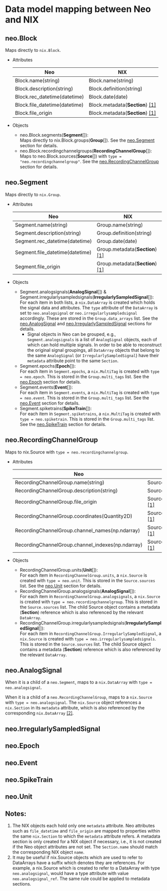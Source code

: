 # Data model mapping between Neo and NIX

## neo.Block

Maps directly to `nix.Block`.
  - Attributes

    | Neo                           | NIX                                  |
    |-------------------------------|--------------------------------------|
    | Block.name(string)            | Block.name(string)                   |
    | Block.description(string)     | Block.definition(string)             |
    | Block.rec_datetime(datetime)  | Block.date(date)                     |
    | Block.file_datetime(datetime) | Block.metadata(**Section**) [[1]](#notes) |
    | Block.file_origin             | Block.metadata(**Section**) [[1]](#notes) |

  - Objects
    - neo.Block.segments(**Segment**[]):  
    Maps directly to nix.Block.groups(**Group**[]).
    See the [neo.Segment](#neosegment) section for details.
    - neo.Block.recordingchannelgroups(**RecordingChannelGroup**[]):  
    Maps to neo.Block.sources(**Source**[]) with `type = "neo.recordingchannelgroup"`.
    See the [neo.RecordingChannelGroup](#neorecordingchannelgroup) section for details.

## neo.Segment

Maps directly to `nix.Group`.
  - Attributes

    | Neo                             | NIX                                  |
    |---------------------------------|--------------------------------------|
    | Segment.name(string)            | Group.name(string)                   |
    | Segment.description(string)     | Group.definition(string)             |
    | Segment.rec_datetime(datetime)  | Group.date(date)                     |
    | Segment.file_datetime(datetime) | Group.metadata(**Section**) [[1]](#notes) |
    | Segment.file_origin             | Group.metadata(**Section**) [[1]](#notes) |

  - Objects
    - Segment.analogsignals(**AnalogSignal**[]) & Segment.irregularlysampledsignals(**IrregularlySampledSignal**[]):  
    For each item in both lists, a `nix.DataArray` is created which holds the signal data and attributes.
    The `type` attribute of the `DataArray` is set to `neo.analogsignal` or `neo.irregularlysampledsignal` accordingly.
    These are stored in the `Group.data_arrays` list.
    See the [neo.AnalogSignal](#neoanalogsignal) and [neo.IrregularlySampledSignal](#neoirregularlysampledsignal) sections for details.
      - Signal objects in Neo can be grouped, e.g., `Segment.analogsignals` is a list of `AnalogSignal` objects, each of which can hold multiple signals.
      In order to be able to reconstruct the original signal groupings, all `DataArray` objects that belong to the same `AnalogSignal` (or `IrregularlySampledSignal`) have their `metadata` attribute point to the same `Section`.
    - Segment.epochs(**Epoch**[]):  
    For each item in `Segment.epochs`, a `nix.MultiTag` is created with `type = neo.epoch`.
    This is stored in the `Group.multi_tags` list.
    See the [neo.Epoch](#neoepoch) section for details.
    - Segment.events(**Event**[]):  
    For each item in `Segment.events`, a `nix.MultiTag` is created with `type = neo.event`.
    This is stored in the `Group.multi_tags` list.
    See the [neo.Event](#neoevent) section for details.
    - Segment.spiketrains(**SpikeTrain**[]):  
    For each item in `Segment.spiketrains`, a `nix.MultiTag` is created with `type = neo.spiketrain`.
    This is stored in the `Group.multi_tags` list.
    See the [neo.SpikeTrain](#neospiketrain) section for details.

## neo.RecordingChannelGroup

Maps to nix.Source with `type = neo.recordingchannelgroup`.
  - Attributes

    | Neo                                       | NIX                                   |
    |-------------------------------------------|---------------------------------------|
    | RecordingChannelGroup.name(string)        | Source.name(string)                   |
    | RecordingChannelGroup.description(string) | Source.definition(string)             |
    | RecordingChannelGroup.file_origin         | Source.metadata(**Section**) [[1]](#notes) |
    | RecordingChannelGroup.coordinates(Quantity2D) | Source.metadata(**Section**) [[1]](#notes) |
    | RecordingChannelGroup.channel_names(np.ndarray) | Source.metadata(**Section**) [[1]](#notes) |
    | RecordingChannelGroup.channel_indexes(np.ndarray) | Source.metadata(**Section**) [[1]](#notes) |

  - Objects
      - RecordingChannelGroup.units(**Unit**[]):  
      For each item in `RecordingChannelGroup.units`, a `nix.Source` is created with `type = neo.unit`.
      This is stored in the `Source.sources` list.
      See the [neo.Unit](#neounit) section for details.
      - RecordingChannelGroup.analogsignals(**AnalogSignal**[]):  
      For each item in `RecordingChannelGroup.analogsignals`, a `nix.Source` is created with `type = neo.recordingchannelgroup`.
      This is stored in the `Source.sources` list.
      The child Source object contains a metadata (**Section**) reference which is also referenced by the relevant `DataArray`.
      - RecordingChannelGroup.irregularlysampledsignals(**IrregularlySampledSignal**[]):  
      For each item in `RecordingChannelGroup.IrregularlySampledSignal`, a `nix.Source` is created with `type = neo.irregularlysampledsignals`.
      This is stored in the `Source.sources` list.
      The child Source object contains a metadata (**Section**) reference which is also referenced by the relevant `DataArray`.

## neo.AnalogSignal

When it is a child of a `neo.Segment`, maps to a `nix.DataArray` with `type = neo.analogsignal`.

When it is a child of a `neo.RecordingChannelGroup`, maps to a `nix.Source` with `type = neo.analogsignal`.
The `nix.Source` object references a `nix.Section` in its `metadata` attribute, which is also referenced by the corresponding `nix.DataArray` [[2]](#notes).




## neo.IrregularlySampledSignal

## neo.Epoch

## neo.Event

## neo.SpikeTrain

## neo.Unit

## Notes:
  1. The NIX objects each hold only one `metadata` attribute.
  Neo attributes such as `file_datetime` and `file_origin` are mapped to properties within the same `nix.Section` to which the `metadata` attribute refers.
  A metadata section is only created for a NIX object if necessary, i.e., it is not created if the Neo object attributes are not set.
  The `Section.name` should match the corresponding NIX object `name`.
  2. It may be useful if nix.Source objects which are used to refer to DataArrays have a suffix which denotes they are references.
  For example, a nix.Source which is created to refer to a DataArray with type `neo.analogsignal`, would have a type attribute with value `neo.analogsignal_ref`.
  The same rule could be applied to metadata sections.
